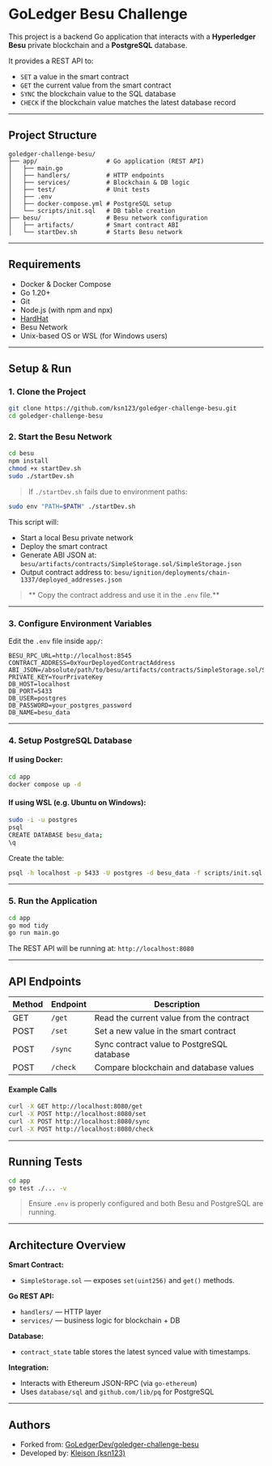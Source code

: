 # GoLedger Besu Challenge

This project is a backend Go application that interacts with a **Hyperledger Besu** private blockchain and a **PostgreSQL** database.

It provides a REST API to:

- `SET` a value in the smart contract  
- `GET` the current value from the smart contract  
- `SYNC` the blockchain value to the SQL database  
- `CHECK` if the blockchain value matches the latest database record  

---

## Project Structure

```
goledger-challenge-besu/
├── app/                   # Go application (REST API)
│   ├── main.go
│   ├── handlers/          # HTTP endpoints
│   ├── services/          # Blockchain & DB logic
│   ├── test/              # Unit tests
│   ├── .env
│   ├── docker-compose.yml # PostgreSQL setup
│   └── scripts/init.sql   # DB table creation
├── besu/                  # Besu network configuration
│   ├── artifacts/         # Smart contract ABI
│   └── startDev.sh        # Starts Besu network
```

---

## Requirements

- Docker & Docker Compose  
- Go 1.20+  
- Git  
- Node.js (with npm and npx)  
- [HardHat](https://hardhat.org)  
- Besu Network  
- Unix-based OS or WSL (for Windows users)

---

## Setup & Run

### 1. Clone the Project

```bash
git clone https://github.com/ksn123/goledger-challenge-besu.git
cd goledger-challenge-besu
```

### 2. Start the Besu Network

```bash
cd besu
npm install
chmod +x startDev.sh
sudo ./startDev.sh
```

> If `./startDev.sh` fails due to environment paths:

```bash
sudo env "PATH=$PATH" ./startDev.sh
```

This script will:

- Start a local Besu private network  
- Deploy the smart contract  
- Generate ABI JSON at: `besu/artifacts/contracts/SimpleStorage.sol/SimpleStorage.json`  
- Output contract address to: `besu/ignition/deployments/chain-1337/deployed_addresses.json`  

> ** Copy the contract address and use it in the `.env` file.**

---

### 3. Configure Environment Variables

Edit the `.env` file inside `app/`:

```
BESU_RPC_URL=http://localhost:8545
CONTRACT_ADDRESS=0xYourDeployedContractAddress
ABI_JSON=/absolute/path/to/besu/artifacts/contracts/SimpleStorage.sol/SimpleStorage.json
PRIVATE_KEY=YourPrivateKey
DB_HOST=localhost
DB_PORT=5433
DB_USER=postgres
DB_PASSWORD=your_postgres_password
DB_NAME=besu_data
```

---

### 4. Setup PostgreSQL Database

#### If using Docker:

```bash
cd app
docker compose up -d
```

#### If using WSL (e.g. Ubuntu on Windows):

```bash
sudo -i -u postgres
psql
CREATE DATABASE besu_data;
\q
```

Create the table:

```bash
psql -h localhost -p 5433 -U postgres -d besu_data -f scripts/init.sql
```

---

### 5. Run the Application

```bash
cd app
go mod tidy
go run main.go
```

The REST API will be running at: `http://localhost:8080`

---

##  API Endpoints

| Method | Endpoint  | Description                                 |
|--------|-----------|---------------------------------------------|
| GET    | `/get`    | Read the current value from the contract    |
| POST   | `/set`    | Set a new value in the smart contract       |
| POST   | `/sync`   | Sync contract value to PostgreSQL database  |
| POST   | `/check`  | Compare blockchain and database values      |

####  Example Calls

```bash
curl -X GET http://localhost:8080/get
curl -X POST http://localhost:8080/set
curl -X POST http://localhost:8080/sync
curl -X POST http://localhost:8080/check
```

---

##  Running Tests

```bash
cd app
go test ./... -v
```

> Ensure `.env` is properly configured and both Besu and PostgreSQL are running.

---

##  Architecture Overview

**Smart Contract:**
- `SimpleStorage.sol` — exposes `set(uint256)` and `get()` methods.

**Go REST API:**
- `handlers/` — HTTP layer
- `services/` — business logic for blockchain + DB

**Database:**
- `contract_state` table stores the latest synced value with timestamps.

**Integration:**
- Interacts with Ethereum JSON-RPC (via `go-ethereum`)
- Uses `database/sql` and `github.com/lib/pq` for PostgreSQL

---

##  Authors

- Forked from: [GoLedgerDev/goledger-challenge-besu](https://github.com/GoLedgerDev/goledger-challenge-besu)  
- Developed by: [Kleison (ksn123)](https://github.com/ksn123)